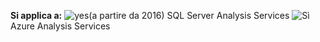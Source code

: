 **Si applica a:** ![yes](media/yes.png)(a partire da 2016) SQL Server Analysis Services ![Sì](media/yes.png)Azure Analysis Services